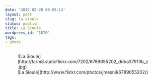 ```yaml
---
date: '2012-02-28 08:59:14'
layout: post
slug: la-sioule
status: publish
title: La Sioule
wordpress_id: '1870'
tags:
- photo
---
```

<figure>
![La Sioule](http://farm8.staticflickr.com/7202/6789055202_ddba37913b_z.jpg)
<figcaption>[La Sioule](http://www.flickr.com/photos/jmesnil/6789055202/)</figcaption>
</figure>

